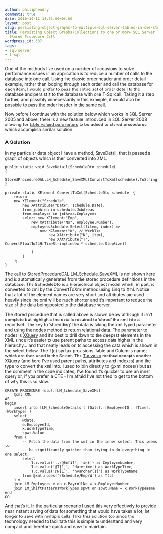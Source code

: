```yaml
---
author: philiphendry
comments: true
date: 2010-10-12 19:52:06+00:00
layout: post
slug: persisting-object-graphs-to-multiple-sql-server-tables-in-one-stored-procedure-call
title: Persisting Object Graphs/Collections to one or more SQL Server Tables in one
  Stored Procedure Call
wordpress_id: 337
tags:
- sql-server
- t-sql
---
```


One of the methods I’ve used on a number of occasions to solve performance issues in an application is to reduce a number of calls to the database into one call. Using the classic order header and order detail example, rather than looping through each order and call the database for each item, I would prefer to pass the entire set of order detail to the database and persist it to the database with one T-Sql call. Taking it a step further, and possibly unnecessarily in this example, it would also be possible to pass the order header in the same call.

Now before I continue with the solution below which works in SQL Server 2005 and above, there is a new feature introduced in SQL Server 2008 allowing for [table valued parameters](http://msdn.microsoft.com/en-us/library/bb510489.aspx) to be added to stored procedures which accomplish similar solution.


### A Solution


In my particular data object I have a method, SaveDetail, that is passed a graph of objects which is then converted into XML.

```
public static void SaveDetail(ScheduleDto schedule) 
{ 
	StoredProcedureDAL.LM_Schedule_SaveXML(ConvertToXml(schedule).ToString(SaveOptions.DisableFormatting)); 
}  

private static XElement ConvertToXml(ScheduleDto schedule) { 
	return 
	new XElement("Schedule", 
		new XAttribute("Date", schedule.Date), 
		from jobArea in schedule.JobAreas 
		from employee in jobArea.Employees 
		select new XElement("Emp", 
			new XAttribute("No", employee.Number),
			employee.Schedule.Select((item, index) => 
				new XElement("W", // WorkTpe 
					new XAttribute("N", item), 
					new XAttribute("T", ConvertFloatTo24HrTimeString(index * schedule.StepSize))
				) 
			) 
		) 
	); 
}
```

The call to StoredProcedureDAL.LM_Schedule_SaveXML is not shown here and is automatically generated from the stored procedure definitions in the database. The ScheduleDto is a hierarchical object model which, in part, is converted to xml by the ConvertToXml method using Linq to Xml. Notice that a lot of the element names are very short and attributes are used heavily since the xml will be much shorter and it’s important to reduce the size of the data being posted to the database server.

The stored procedure that is called above is shown below although it isn’t complete but highlights the details required to ‘shred’ the xml into a recordset. The key to ‘shredding’ the data is taking the xml typed parameter and using the [nodes](http://msdn.microsoft.com/en-us/library/ms188282.aspx) method to return relational data. The parameter to nodes is [XQuery](http://msdn.microsoft.com/en-us/library/ms189075.aspx) and it’s best to drill down to the deepest elements in the XML since it’s easier to use parent paths to access data higher in the hierarchy… and that neatly leads on to accessing the data which is shown in the select below. The T(c) syntax provisions Table and Columns names which are then used in the Select. The [T.c.value](http://msdn.microsoft.com/en-us/library/ms178030.aspx) method accepts another XQuery (and here I’ve used parent paths, attributes and indexes) and the type to convert the xml into. I used to join directly to @xml.nodes() but as the comment in the code indicates, I’ve found it’s quicker to use an inner query or, if you prefer, a CTE – I’m afraid I’ve not tried to get to the bottom of why this is so slow.
    
```
CREATE PROCEDURE [dbo].[LM_Schedule_SaveXML]
    @xml XML
AS
begin
    insert into [LM_ScheduleDetails]( [Date], [EmployeeID], [Time], [WorkType] )
    select
        @date,
        e.EmployeeId,
        x.WorkTypeTime,
        spwt.Value
    from (
        -- Fetch the data from the xml in the inner select. This seems to
        -- be significantly quicker than trying to do everything in one select.    
        select
            T.c.value('../@No[1]', 'int') as EmployeeNumber,
            T.c.value('@T[1]', 'datetime') as WorkTypeTime,
            T.c.value('@N[1]', 'nvarchar(1)') as WorkTypeName
        from @xml.nodes('/Schedule/Emp/W') as T(c)
    ) x
    join LM_Employees e on e.PayrollNo = x.EmployeeNumber
    join LM_ShiftPatternsWorkTypes spwt on spwt.Name = x.WorkTypeName
end
GO
```

And that’s it. In the particular scenario I used this very effectively to provide near instant saving of data for something that would have taken a lot, lot longer to save with multiple calls. I like this solution too since the technology needed to facilitate this is simple to understand and very compact and therefore quick and easy to maintain.
